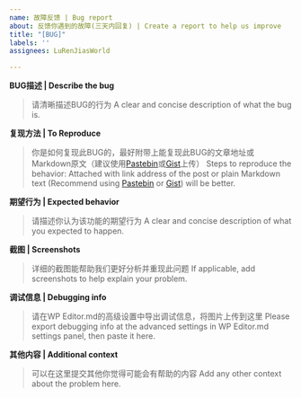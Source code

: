 ```yaml
---
name: 故障反馈 | Bug report
about: 反馈你遇到的故障(三天内回复) | Create a report to help us improve
title: "[BUG]"
labels: ''
assignees: LuRenJiasWorld

---
```


**BUG描述 | Describe the bug**
> 请清晰描述BUG的行为
> A clear and concise description of what the bug is.

**复现方法 | To Reproduce**
> 你是如何复现此BUG的，最好附带上能复现此BUG的文章地址或Markdown原文（建议使用[Pastebin](https://paste.ubuntu.com)或[Gist](https://gist.github.com)上传）
> Steps to reproduce the behavior: Attached with link address of the post or plain Markdown text (Recommend using [Pastebin](https://paste.ubuntu.com) or [Gist](https://gist.github.com)) will be better.

**期望行为 | Expected behavior**
> 请描述你认为该功能的期望行为
> A clear and concise description of what you expected to happen.

**截图 | Screenshots**
> 详细的截图能帮助我们更好分析并重现此问题
> If applicable, add screenshots to help explain your problem.

**调试信息 | Debugging info**
> 请在WP Editor.md的高级设置中导出调试信息，将图片上传到这里
> Please export debugging info at the advanced settings in WP Editor.md settings panel, then paste it here.

**其他内容 | Additional context**
> 可以在这里提交其他你觉得可能会有帮助的内容
> Add any other context about the problem here.
